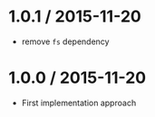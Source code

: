 
1.0.1 / 2015-11-20
==================

 * remove `fs` dependency

1.0.0 / 2015-11-20
==================

 * First implementation approach
